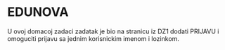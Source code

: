 # EDUNOVA
U ovoj domacoj zadaci zadatak je bio na stranicu iz DZ1 dodati PRIJAVU i 
omoguciti prijavu sa jednim korisnickim imenom i lozinkom.
